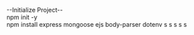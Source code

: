 --Initialize Project-- <br>
npm init -y <br>
npm install express mongoose ejs body-parser dotenv
s
s
s
s
s

